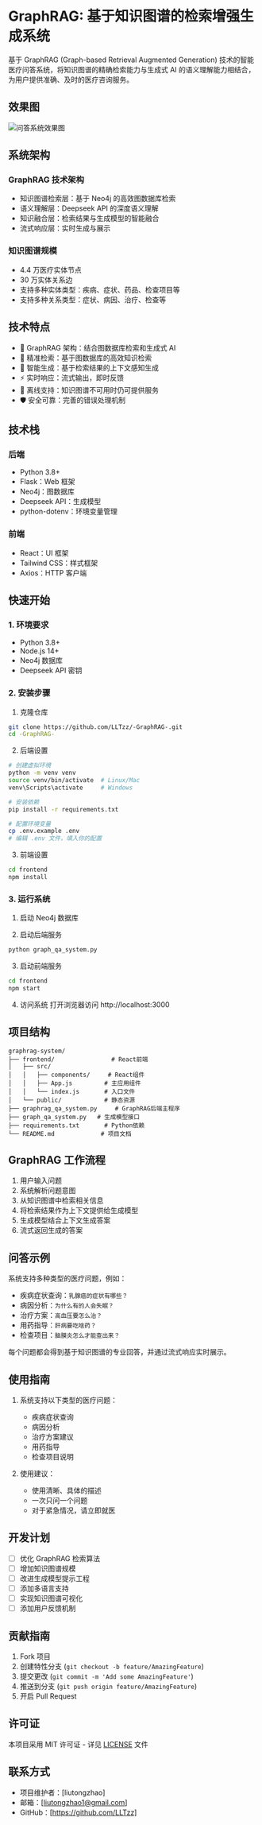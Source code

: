 # GraphRAG: 基于知识图谱的检索增强生成系统

基于 GraphRAG (Graph-based Retrieval Augmented Generation) 技术的智能医疗问答系统，将知识图谱的精确检索能力与生成式 AI 的语义理解能力相结合，为用户提供准确、及时的医疗咨询服务。

## 效果图

![问答系统效果图](img/qa_show.png)

## 系统架构

### GraphRAG 技术架构
- 知识图谱检索层：基于 Neo4j 的高效图数据库检索
- 语义理解层：Deepseek API 的深度语义理解
- 知识融合层：检索结果与生成模型的智能融合
- 流式响应层：实时生成与展示

### 知识图谱规模
- 4.4 万医疗实体节点
- 30 万实体关系边
- 支持多种实体类型：疾病、症状、药品、检查项目等
- 支持多种关系类型：症状、病因、治疗、检查等

## 技术特点

- 🔄 GraphRAG 架构：结合图数据库检索和生成式 AI
- 🎯 精准检索：基于图数据库的高效知识检索
- 🤖 智能生成：基于检索结果的上下文感知生成
- ⚡ 实时响应：流式输出，即时反馈
- 🔄 离线支持：知识图谱不可用时仍可提供服务
- 🛡️ 安全可靠：完善的错误处理机制

## 技术栈

### 后端
- Python 3.8+
- Flask：Web 框架
- Neo4j：图数据库
- Deepseek API：生成模型
- python-dotenv：环境变量管理

### 前端
- React：UI 框架
- Tailwind CSS：样式框架
- Axios：HTTP 客户端

## 快速开始

### 1. 环境要求
- Python 3.8+
- Node.js 14+
- Neo4j 数据库
- Deepseek API 密钥

### 2. 安装步骤

1. 克隆仓库
```bash
git clone https://github.com/LLTzz/-GraphRAG-.git
cd -GraphRAG-
```

2. 后端设置
```bash
# 创建虚拟环境
python -m venv venv
source venv/bin/activate  # Linux/Mac
venv\Scripts\activate     # Windows

# 安装依赖
pip install -r requirements.txt

# 配置环境变量
cp .env.example .env
# 编辑 .env 文件，填入你的配置
```

3. 前端设置
```bash
cd frontend
npm install
```

### 3. 运行系统

1. 启动 Neo4j 数据库

2. 启动后端服务
```bash
python graph_qa_system.py
```

3. 启动前端服务
```bash
cd frontend
npm start
```

4. 访问系统
打开浏览器访问 http://localhost:3000

## 项目结构

```
graphrag-system/
├── frontend/                # React前端
│   ├── src/
│   │   ├── components/     # React组件
│   │   ├── App.js         # 主应用组件
│   │   └── index.js       # 入口文件
│   └── public/            # 静态资源
├── graphrag_qa_system.py     # GraphRAG后端主程序
├── graph_qa_system.py   # 生成模型接口
├── requirements.txt       # Python依赖
└── README.md             # 项目文档
```

## GraphRAG 工作流程

1. 用户输入问题
2. 系统解析问题意图
3. 从知识图谱中检索相关信息
4. 将检索结果作为上下文提供给生成模型
5. 生成模型结合上下文生成答案
6. 流式返回生成的答案

## 问答示例

系统支持多种类型的医疗问题，例如：

- 疾病症状查询：`乳腺癌的症状有哪些？`
- 病因分析：`为什么有的人会失眠？`
- 治疗方案：`高血压要怎么治？`
- 用药指导：`肝病要吃啥药？`
- 检查项目：`脑膜炎怎么才能查出来？`

每个问题都会得到基于知识图谱的专业回答，并通过流式响应实时展示。

## 使用指南

1. 系统支持以下类型的医疗问题：
   - 疾病症状查询
   - 病因分析
   - 治疗方案建议
   - 用药指导
   - 检查项目说明

2. 使用建议：
   - 使用清晰、具体的描述
   - 一次只问一个问题
   - 对于紧急情况，请立即就医

## 开发计划

- [ ] 优化 GraphRAG 检索算法
- [ ] 增加知识图谱规模
- [ ] 改进生成模型提示工程
- [ ] 添加多语言支持
- [ ] 实现知识图谱可视化
- [ ] 添加用户反馈机制

## 贡献指南

1. Fork 项目
2. 创建特性分支 (`git checkout -b feature/AmazingFeature`)
3. 提交更改 (`git commit -m 'Add some AmazingFeature'`)
4. 推送到分支 (`git push origin feature/AmazingFeature`)
5. 开启 Pull Request

## 许可证

本项目采用 MIT 许可证 - 详见 [LICENSE](LICENSE) 文件

## 联系方式

- 项目维护者：[liutongzhao]
- 邮箱：[liutongzhao1@gmail.com]
- GitHub：[https://github.com/LLTzz]








